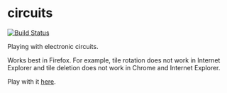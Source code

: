 circuits
========

[![Build Status](https://travis-ci.org/jvoigtlaender/circuits.svg?branch=master)](https://travis-ci.org/jvoigtlaender/circuits)

Playing with electronic circuits.

Works best in Firefox. For example, tile rotation does not work in Internet Explorer and tile deletion does not work in Chrome and Internet Explorer.

Play with it [here](https://jvoigtlaender.github.io/circuits).

